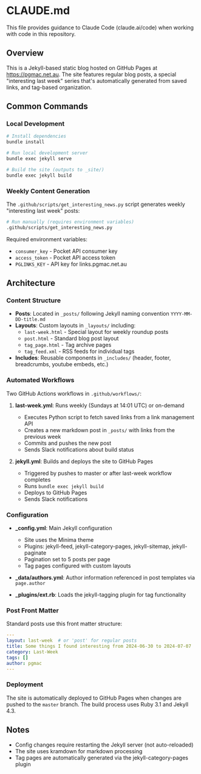 # CLAUDE.md

This file provides guidance to Claude Code (claude.ai/code) when working with code in this repository.

## Overview

This is a Jekyll-based static blog hosted on GitHub Pages at https://pgmac.net.au. The site features regular blog posts, a special "interesting last week" series that's automatically generated from saved links, and tag-based organization.

## Common Commands

### Local Development
```bash
# Install dependencies
bundle install

# Run local development server
bundle exec jekyll serve

# Build the site (outputs to _site/)
bundle exec jekyll build
```

### Weekly Content Generation
The `.github/scripts/get_interesting_news.py` script generates weekly "interesting last week" posts:
```bash
# Run manually (requires environment variables)
.github/scripts/get_interesting_news.py
```

Required environment variables:
- `consumer_key` - Pocket API consumer key
- `access_token` - Pocket API access token
- `PGLINKS_KEY` - API key for links.pgmac.net.au

## Architecture

### Content Structure
- **Posts**: Located in `_posts/` following Jekyll naming convention `YYYY-MM-DD-title.md`
- **Layouts**: Custom layouts in `_layouts/` including:
  - `last-week.html` - Special layout for weekly roundup posts
  - `post.html` - Standard blog post layout
  - `tag_page.html` - Tag archive pages
  - `tag_feed.xml` - RSS feeds for individual tags
- **Includes**: Reusable components in `_includes/` (header, footer, breadcrumbs, youtube embeds, etc.)

### Automated Workflows
Two GitHub Actions workflows in `.github/workflows/`:

1. **last-week.yml**: Runs weekly (Sundays at 14:01 UTC) or on-demand
   - Executes Python script to fetch saved links from a link management API
   - Creates a new markdown post in `_posts/` with links from the previous week
   - Commits and pushes the new post
   - Sends Slack notifications about build status

2. **jekyll.yml**: Builds and deploys the site to GitHub Pages
   - Triggered by pushes to master or after last-week workflow completes
   - Runs `bundle exec jekyll build`
   - Deploys to GitHub Pages
   - Sends Slack notifications

### Configuration
- **_config.yml**: Main Jekyll configuration
  - Site uses the Minima theme
  - Plugins: jekyll-feed, jekyll-category-pages, jekyll-sitemap, jekyll-paginate
  - Pagination set to 5 posts per page
  - Tag pages configured with custom layouts

- **_data/authors.yml**: Author information referenced in post templates via `page.author`

- **_plugins/ext.rb**: Loads the jekyll-tagging plugin for tag functionality

### Post Front Matter
Standard posts use this front matter structure:
```yaml
---
layout: last-week  # or 'post' for regular posts
title: Some things I found interesting from 2024-06-30 to 2024-07-07
category: Last-Week
tags: []
author: pgmac
---
```

### Deployment
The site is automatically deployed to GitHub Pages when changes are pushed to the `master` branch. The build process uses Ruby 3.1 and Jekyll 4.3.

## Notes
- Config changes require restarting the Jekyll server (not auto-reloaded)
- The site uses kramdown for markdown processing
- Tag pages are automatically generated via the jekyll-category-pages plugin
